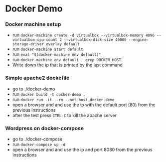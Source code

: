Docker Demo
===========

### Docker machine setup

* run `docker-machine create -d virtualbox --virtualbox-memory 4096 --virtualbox-cpu-count 2 --virtualbox-disk-size 40000 --engine-storage-driver overlay default`
* run `docker-machine start default`
* run `eval "$(docker-machine env default)"`
* run `docker-machine env default | grep DOCKER_HOST`
* Write down the ip that is printed by the last command

### Simple apache2 dockefile

* go to ./docker-demo
* run `docker build -t docker-demo .`
* run `docker run -it --rm --net host docker-demo`
* open a browser and and use the ip with the default port (80) from the previous instructions
* after the test press `CTRL-C` to kill the apache server

### Wordpress on docker-compose

* go to ./docker-compose
* run `docker-compose up -d`
* open a browser and and use the ip and port 8080 from the previous instructions


